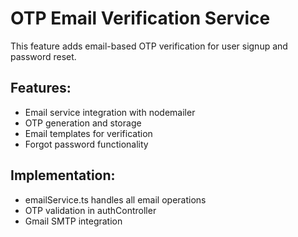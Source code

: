 # OTP Email Verification Service

This feature adds email-based OTP verification for user signup and password reset.

## Features:
- Email service integration with nodemailer
- OTP generation and storage
- Email templates for verification
- Forgot password functionality

## Implementation:
- emailService.ts handles all email operations
- OTP validation in authController
- Gmail SMTP integration